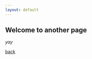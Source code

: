 ```yaml
---
layout: default
---
```


## Welcome to another page

_yay_

[back](https://dylanrollinss.github.io)
